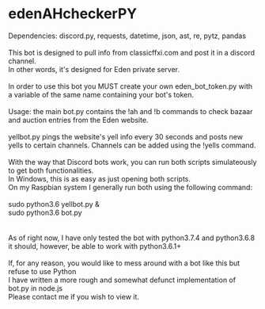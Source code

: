 # edenAHcheckerPY
Dependencies:
discord.py,
requests,
datetime,
json,
ast,
re,
pytz,
pandas<br><br>
This bot is designed to pull info from classicffxi.com and post it in a discord channel.<br>
In other words, it's designed for Eden private server.<br><br>
In order to use this bot you MUST create your own eden_bot_token.py with a variable of the same name containing your bot's token.
<br><br>
Usage: the main bot.py contains the !ah and !b commands to check bazaar and auction entries from the Eden website.<br><br>
yellbot.py pings the website's yell info every 30 seconds and posts new yells to certain channels. Channels can be added using the !yells command.
<br><br>
With the way that Discord bots work, you can run both scripts simulateously to get both functionalities.
<br>In Windows, this is as easy as just opening both scripts.<br>
On my Raspbian system I generally run both using the following command:<br><br>
sudo python3.6 yellbot.py &<br>
sudo python3.6 bot.py<br><br><br>
As of right now, I have only tested the bot with python3.7.4 and python3.6.8<br>
it should, however, be able to work with python3.6.1+<br><br>
If, for any reason, you would like to mess around with a bot like this but refuse to use Python<br>
I have written a more rough and somewhat defunct implementation of bot.py in node.js
<br>Please contact me if you wish to view it.
